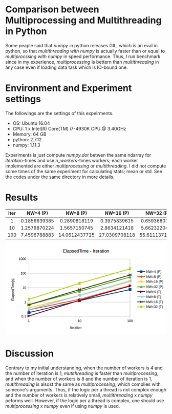 # Comparison between Multiprocessing and Multithreading in Python

Some peaple said that *numpy* in python releases GIL, which is an eval in python, so that *multithreading with numpy* is actually faster than or equal to *multiprocssing with numpy* in speed performance. Thus, I run benchmark since in my experience, *multiprocessing* is bettern than *multithreading* in any case even if loading data task which is IO-bound one.

# Environment and Experiment settings

The followings are the settings of this expeirments.

- OS: Ubuntu 16.04
- CPU: 1 x Intel(R) Core(TM) i7-4930K CPU @ 3.40GHz
- Memory: 64 GB
- python: 2.7.12
- numpy: 1.11.3

Experiments is just compute *numpy.dot* betwen the same ndarray for *iteration*-times and use *n_workers*-times workers; each worker implemented are either *multiprocessing* or *multithreading*. I did not compute some times of the same experiment for calculating stats; mean or std. See the codes under the same directory in more details.

# Results

|Iter|NW=4 (P)|NW=8 (P)|NW=16 (P)|NW=32 (P)|NW=4 (T)|NW=8 (T)|NW=16 (T)|NW=32 (T)|
|:---:|:---:|:---:|:---:|:---:|:---:|:---:|:---:|:---:|
|1|0.1856639385|0.2890818119|0.3975839615|0.6593680382|0.1086130142|0.2902991772|0.6544570923|1.5660309792|
|10|1.2579870224|1.5657150745|2.8634121418|5.6623220444|1.3241181374|2.8979771137|7.3525941372|20.1881780624|
|100|7.4596788883|14.0612437725|27.0309708118|55.6111371517|13.2753710747|30.3149459362|77.333316803|207.013168097|

![Results](./results.png "Results")


# Discussion
Contrary to my initial understanding, when the number of workers is 4 and the number of iteration is 1, *mutithreading* is faster than *multiprocessing*, and when the number of workers is 8 and the number of iteration is 1, *mutithreading* is alsost the same as *multiprocessing*, which complies with someone's arguments. Thus, if the logic per a thread is not complex enough and the number of workers is relatively small, *multithreading* x *numpy* peforms well. However, if the logic per a thread is complex,  one should use *multiprocessing* x *numpy* even if using *numpy* is used.

